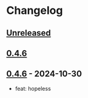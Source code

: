 # Changelog
## [Unreleased]

## [0.4.6]

## [0.4.6] - 2024-10-30

- feat:  hopeless

[unreleased]: https://github.com/deeeed/universe/compare/@siteed/publisher@@siteed/publisher@0.4.6...HEAD
[0.4.6]: https://github.com/deeeed/universe/compare/@siteed/publisher@@siteed/publisher@0.4.5...@siteed/publisher@@siteed/publisher@0.4.6
